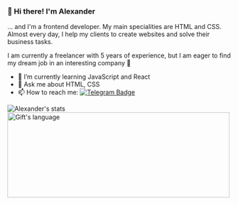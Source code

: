 ### 👋 Hi there! I'm Alexander
... and I'm a frontend developer. My main specialities are HTML and CSS. Almost every day, I help my clients to create websites and solve their business tasks. 

I am currently a freelancer with 5 years of experience, but I am eager to find my dream job in an interesting company 🥰
 
- 🌱 I’m currently learning JavaScript and React
- 💬 Ask me about HTML, CSS
- 📫 How to reach me: [![Telegram Badge](https://img.shields.io/badge/-beeeblebrox-blue?style=flat&logo=Telegram&logoColor=white)](https://t.me/beeeblebrox)


<img align="center" src="http://github-readme-streak-stats.herokuapp.com?user=beeeblebrox&theme=auto" alt="Alexander's stats" />
<img align="center" src="https://github-readme-stats.vercel.app/api/top-langs?username=beeeblebrox&langs_count=10&show_icons=true&locale=en&layout=compact&theme=light" alt="Gift's language" height="192px"  width="500px"/>
